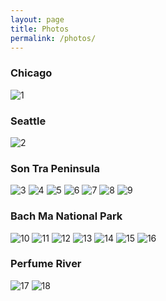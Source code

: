```yaml
---
layout: page
title: Photos
permalink: /photos/
---
```

### Chicago
<img src="../photos/1.jpg" alt="1"/>

### Seattle
<img src="../photos/2.jpg" alt="2"/>

### Son Tra Peninsula
<img src="../photos/3.jpg" alt="3"/>
<img src="../photos/4.jpg" alt="4"/>
<img src="../photos/5.jpg" alt="5"/>
<img src="../photos/6.jpg" alt="6"/>
<img src="../photos/7.jpg" alt="7"/>
<img src="../photos/8.jpg" alt="8"/>
<img src="../photos/9.jpg" alt="9"/>

### Bach Ma National Park
<img src="../photos/10.jpg" alt="10"/>
<img src="../photos/11.jpg" alt="11"/>
<img src="../photos/12.jpg" alt="12"/>
<img src="../photos/13.jpg" alt="13"/>
<img src="../photos/14.jpg" alt="14"/>
<img src="../photos/15.jpg" alt="15"/>
<img src="../photos/16.jpg" alt="16"/>

### Perfume River
<img src="../photos/17.jpg" alt="17"/>
<img src="../photos/18.jpg" alt="18"/>